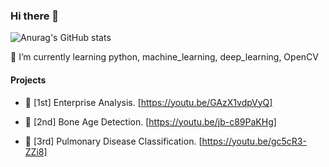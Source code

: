 ### Hi there 👋

<!--
**kikiru328/kikiru328** is a ✨ _special_ ✨ repository because its `README.md` (this file) appears on your GitHub profile.

Here are some ideas to get you started:

- 🔭 
- 🌱 I’m currently learning python, machine_learning, deep_learning, OpenCV
- 👯 
- 🤔 
- 💬 
- 📫 How to reach me: ...
- 😄 Pronouns: ...
- ⚡ Fun fact: ...
-->
![Anurag's GitHub stats](https://github-readme-stats.vercel.app/api?username=kikiru328&&show_icons=true&theme=dark)

🌱 I’m currently learning python, machine_learning, deep_learning, OpenCV

#### Projects 
- 💬 [1st] Enterprise Analysis. [https://youtu.be/GAzX1vdpVyQ]

- 💬 [2nd] Bone Age Detection. [https://youtu.be/jb-c89PaKHg]

- 💬 [3rd] Pulmonary Disease Classification. [https://youtu.be/gc5cR3-ZZi8]
